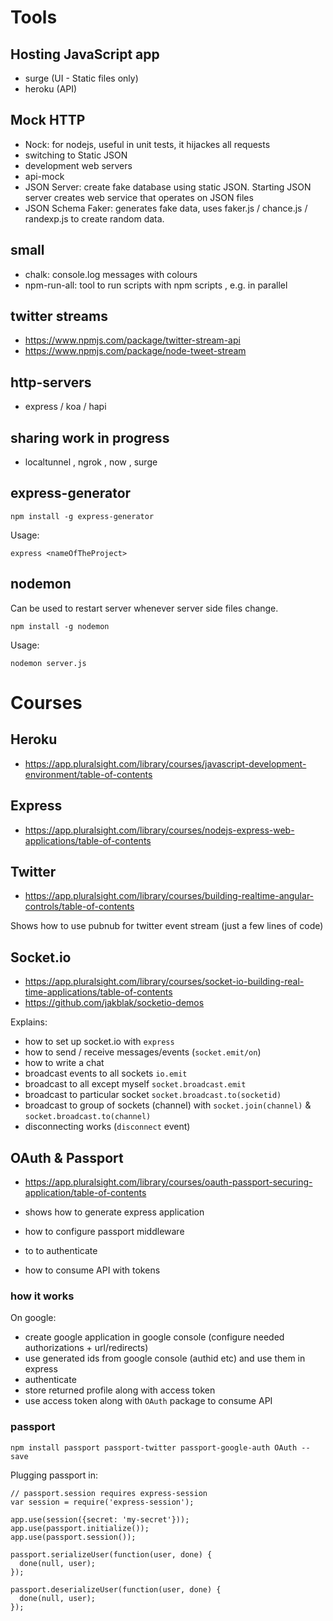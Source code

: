 # Tools 

## Hosting JavaScript app

- surge (UI - Static files only)
- heroku (API)

## Mock HTTP

- Nock: for nodejs, useful in unit tests, it hijackes all requests
- switching to Static JSON
- development web servers
 - api-mock
 - JSON Server: create fake database using static JSON. Starting JSON server creates web service that operates on JSON files
 - JSON Schema Faker: generates fake data, uses faker.js / chance.js / randexp.js to create random data.

## small

- chalk: console.log messages with colours
- npm-run-all: tool to run scripts with npm scripts , e.g. in parallel

## twitter streams

- https://www.npmjs.com/package/twitter-stream-api
- https://www.npmjs.com/package/node-tweet-stream

## http-servers

- express / koa / hapi

## sharing work in progress

- localtunnel , ngrok , now , surge

## express-generator

```npm install -g express-generator```

Usage:

```express <nameOfTheProject>```

## nodemon

Can be used to restart server whenever server side files change.

```npm install -g nodemon```

Usage:

```nodemon server.js```

# Courses

## Heroku

- https://app.pluralsight.com/library/courses/javascript-development-environment/table-of-contents

## Express

- https://app.pluralsight.com/library/courses/nodejs-express-web-applications/table-of-contents


## Twitter

- https://app.pluralsight.com/library/courses/building-realtime-angular-controls/table-of-contents

Shows how to use pubnub for twitter event stream (just a few lines of code)

## Socket.io

- https://app.pluralsight.com/library/courses/socket-io-building-real-time-applications/table-of-contents
 - https://github.com/jakblak/socketio-demos

Explains:
- how to set up socket.io with ```express```
- how to send / receive messages/events (```socket.emit/on```)
- how to write a chat
 - broadcast events to all sockets ```io.emit```
 - broadcast to all except myself ```socket.broadcast.emit```
 - broadcast to particular socket ```socket.broadcast.to(socketid)```
 - broadcast to group of sockets (channel) with ```socket.join(channel)``` & ```socket.broadcast.to(channel)```
 - disconnecting works (```disconnect``` event)

## OAuth & Passport

- https://app.pluralsight.com/library/courses/oauth-passport-securing-application/table-of-contents

- shows how to generate express application
- how to configure passport middleware
- to to authenticate
- how to consume API with tokens 

### how it works

On google:
- create google application in google console (configure needed authorizations + url/redirects)
- use generated ids from google console (authid etc) and use them in express
- authenticate
- store returned profile along with access token
- use access token along with ```OAuth``` package to consume API

### passport

```npm install passport passport-twitter passport-google-auth OAuth --save```

Plugging passport in:

```
// passport.session requires express-session
var session = require('express-session');

app.use(session({secret: 'my-secret'}));
app.use(passport.initialize());
app.use(passport.session());

passport.serializeUser(function(user, done) {
  done(null, user);
});

passport.deserializeUser(function(user, done) {
  done(null, user);
});

```


